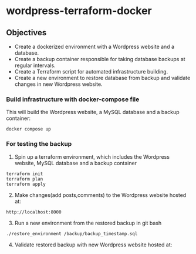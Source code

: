 # wordpress-terraform-docker

## Objectives
+ Create a dockerized environment with a Wordpress website and a database.
+ Create a backup container responsible for taking database backups at regular intervals.
+ Create a Terraform script for automated infrastructure building.
+ Create a new environment to restore database from backup and validate changes in new Wordpress website.

### Build infrastructure with docker-compose file
This will build the Wordpress website, a MySQL database and a backup container:
``` 
docker compose up
```

### For testing the backup
1. Spin up a terraform environment, which includes the Wordpress website, MySQL database and a backup container
```
terraform init
terraform plan
terraform apply
```
2. Make changes(add posts,comments) to the Wordpress website hosted at:
```
http://localhost:8000
```
3. Run a new environment from the restored backup in git bash
```
./restore_environment /backup/backup_timestamp.sql
```
4. Validate restored backup with new Wordpress website hosted at:
```
```


